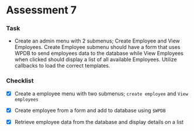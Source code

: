 
# Assessment 7

### Task
- Create an admin menu with 2 submenus; Create Employee and View Employees. Create Employee submenu should have a form that uses WPDB to send employees data to the database while View Employees when clicked should display a list of all available Employees. Utilize callbacks to load the correct templates. 

### Checklist
- [x]  Create a employee menu with two submenus; `create employee` and `View employees`
- [x] Create employee from a form and add to database using `$WPDB` 
- [x]  Retrieve employee data from the database and display details on a  list




